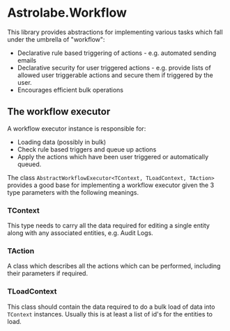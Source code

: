 # Astrolabe.Workflow

This library provides abstractions for implementing various tasks which fall under the umbrella of "workflow":

* Declarative rule based triggering of actions - e.g. automated sending emails
* Declarative security for user triggered actions - e.g. provide lists of allowed user triggerable actions and secure them if triggered by the user.
* Encourages efficient bulk operations

## The workflow executor

A workflow executor instance is responsible for:

* Loading data (possibly in bulk)
* Check rule based triggers and queue up actions
* Apply the actions which have been user triggered or automatically queued.

The class `AbstractWorkflowExecutor<TContext, TLoadContext, TAction>` provides a good base for implementing a 
workflow executor given the 3 type parameters with the following meanings. 

### TContext

This type needs to carry all the data required for editing a single entity along with any associated entities, 
e.g. Audit Logs. 

### TAction

A class which describes all the actions which can be performed, including their parameters if required.

### TLoadContext

This class should contain the data required to do a bulk load of data into `TContext` instances. 
Usually this is at least a list of id's for the entities to load.

